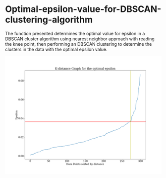 # Optimal-epsilon-value-for-DBSCAN-clustering-algorithm

The function presented determines the optimal value for epsilon in a DBSCAN  cluster algorithm using nearest neighbor approach with reading the knee point, then performing an DBSCAN clustering to determine the clusters in the data with the optimal epsilon value.

<p align="center">
  <img src="DBSCAN_epsilon_knee_plot.png" alt="Knee_plot_epsilon"/>
</p>
